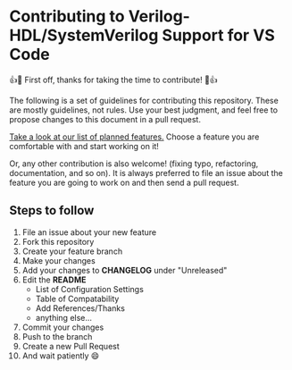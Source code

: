 # Contributing to Verilog-HDL/SystemVerilog Support for VS Code

:+1::tada: First off, thanks for taking the time to contribute! :tada::+1:

The following is a set of guidelines for contributing this repository. These are mostly guidelines, not rules. Use your best judgment, and feel free to propose changes to this document in a pull request.

[Take a look at our list of planned features.](https://github.com/mshr-h/vscode-verilog-hdl-support/issues/25) Choose a feature you are comfortable with and start working on it!

Or, any other contribution is also welcome! (fixing typo, refactoring, documentation, and so on). It is always preferred to file an issue about the feature you are going to work on and then send a pull request.

## Steps to follow
1. File an issue about your new feature
2. Fork this repository
3. Create your feature branch
4. Make your changes
5. Add your changes to **CHANGELOG** under "Unreleased"
6. Edit the **README**
    * List of Configuration Settings
    * Table of Compatability
    * Add References/Thanks
    * anything else...
7. Commit your changes
8. Push to the branch
9. Create a new Pull Request
10. And wait patiently :smile: